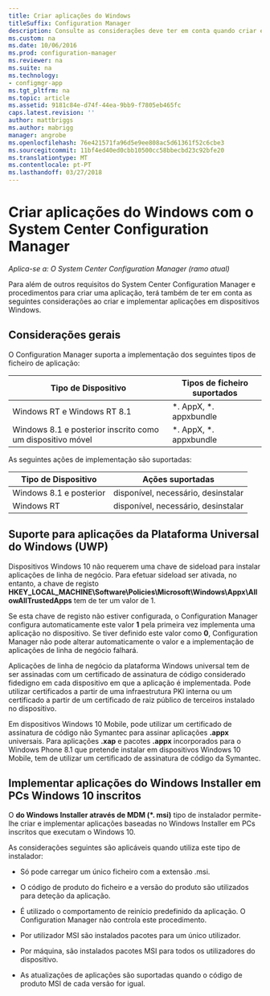```yaml
---
title: Criar aplicações do Windows
titleSuffix: Configuration Manager
description: Consulte as considerações deve ter em conta quando criar e implementar aplicações em dispositivos Windows.
ms.custom: na
ms.date: 10/06/2016
ms.prod: configuration-manager
ms.reviewer: na
ms.suite: na
ms.technology:
- configmgr-app
ms.tgt_pltfrm: na
ms.topic: article
ms.assetid: 9181c84e-d74f-44ea-9bb9-f7805eb465fc
caps.latest.revision: ''
author: mattbriggs
ms.author: mabrigg
manager: angrobe
ms.openlocfilehash: 76e421571fa96d5e9ee808ac5d61361f52c6cbe3
ms.sourcegitcommit: 11bf4ed40ed0cbb10500cc58bbecbd23c92bfe20
ms.translationtype: MT
ms.contentlocale: pt-PT
ms.lasthandoff: 03/27/2018
---
```

# <a name="create-windows-applications-with-system-center-configuration-manager"></a>Criar aplicações do Windows com o System Center Configuration Manager

*Aplica-se a: O System Center Configuration Manager (ramo atual)*

Para além de outros requisitos do System Center Configuration Manager e procedimentos para criar uma aplicação, terá também de ter em conta as seguintes considerações ao criar e implementar aplicações em dispositivos Windows.  

## <a name="general-considerations"></a>Considerações gerais  
 O Configuration Manager suporta a implementação dos seguintes tipos de ficheiro de aplicação:  

|Tipo de Dispositivo|Tipos de ficheiro suportados|  
|-----------------|---------------------|  
|Windows RT e Windows RT 8.1|\*. AppX, \*. appxbundle|  
|Windows 8.1 e posterior inscrito como um dispositivo móvel|\*. AppX, \*. appxbundle|  

 As seguintes ações de implementação são suportadas:  

|Tipo de Dispositivo|Ações suportadas|  
|-----------------|-----------------------|  
|Windows 8.1 e posterior|disponível, necessário, desinstalar|  
|Windows RT|disponível, necessário, desinstalar|  

## <a name="support-for-universal-windows-platform-uwp-apps"></a>Suporte para aplicações da Plataforma Universal do Windows (UWP)  
 Dispositivos Windows 10 não requerem uma chave de sideload para instalar aplicações de linha de negócio. Para efetuar sideload ser ativada, no entanto, a chave de registo **HKEY_LOCAL_MACHINE\Software\Policies\Microsoft\Windows\Appx\AllowAllTrustedApps** tem de ter um valor de 1.  

 Se esta chave de registo não estiver configurada, o Configuration Manager configura automaticamente este valor **1** pela primeira vez implementa uma aplicação no dispositivo. Se tiver definido este valor como **0**, Configuration Manager não pode alterar automaticamente o valor e a implementação de aplicações de linha de negócio falhará.  

 Aplicações de linha de negócio da plataforma Windows universal tem de ser assinadas com um certificado de assinatura de código considerado fidedigno em cada dispositivo em que a aplicação é implementada. Pode utilizar certificados a partir de uma infraestrutura PKI interna ou um certificado a partir de um certificado de raiz público de terceiros instalado no dispositivo.  

 Em dispositivos Windows 10 Mobile, pode utilizar um certificado de assinatura de código não Symantec para assinar aplicações **.appx** universais. Para aplicações **.xap** e pacotes **.appx** incorporados para o Windows Phone 8.1 que pretende instalar em dispositivos Windows 10 Mobile, tem de utilizar um certificado de assinatura de código da Symantec.  

## <a name="deploy-windows-installer-apps-to-enrolled-windows-10-pcs"></a>Implementar aplicações do Windows Installer em PCs Windows 10 inscritos  
 O **do Windows Installer através de MDM (\*. msi)** tipo de instalador permite-lhe criar e implementar aplicações baseadas no Windows Installer em PCs inscritos que executam o Windows 10.  

 As considerações seguintes são aplicáveis quando utiliza este tipo de instalador:  

-   Só pode carregar um único ficheiro com a extensão .msi.  

-   O código de produto do ficheiro e a versão do produto são utilizados para deteção da aplicação.  

-   É utilizado o comportamento de reinício predefinido da aplicação. O Configuration Manager não controla este procedimento.  

-   Por utilizador MSI são instalados pacotes para um único utilizador.  

-   Por máquina, são instalados pacotes MSI para todos os utilizadores do dispositivo.  

-   As atualizações de aplicações são suportadas quando o código de produto MSI de cada versão for igual.  
